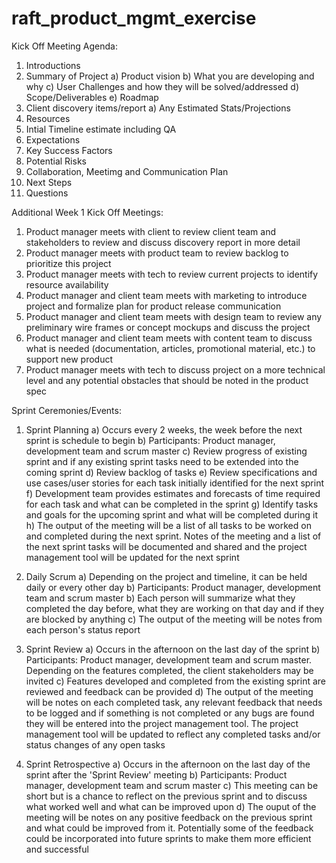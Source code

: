 # raft_product_mgmt_exercise

Kick Off Meeting Agenda:
1) Introductions
2) Summary of Project
a) Product vision
b) What you are developing and why
c) User Challenges and how they will be solved/addressed
d) Scope/Deliverables
e) Roadmap
3) Client discovery items/report
a) Any Estimated Stats/Projections
4) Resources
5) Intial Timeline estimate including QA
6) Expectations
7) Key Success Factors
8) Potential Risks
9) Collaboration, Meetimg and Communication Plan
10) Next Steps
11) Questions

Additional Week 1 Kick Off Meetings:
1) Product manager meets with client to review client team and stakeholders to review and discuss discovery report in more detail
2) Product manager meets with product team to review backlog to prioritize this project
3) Product manager meets with tech to review current projects to identify resource availability
4) Product manager and client team meets with marketing to introduce project and formalize plan for product release communication
5) Product manager and client team meets with design team to review any preliminary wire frames or concept mockups and discuss the project
6) Product manager and client team meets with content team to discuss what is needed (documentation, articles, promotional material, etc.) to support new product
7) Product manager meets with tech to discuss project on a more technical level and any potential obstacles that should be noted in the product spec

Sprint Ceremonies/Events:
1) Sprint Planning
a) Occurs every 2 weeks, the week before the next sprint is schedule to begin
b) Participants: Product manager, development team and scrum master
c) Review progress of existing sprint and if any existing sprint tasks need to be extended into the coming sprint
d) Review backlog of tasks
e) Review specifications and use cases/user stories for each task initially identified for the next sprint
f) Development team provides estimates and forecasts of time required for each task and what can be completed in the sprint
g) Identify tasks and goals for the upcoming sprint and what will be completed during it
h) The output of the meeting will be a list of all tasks to be worked on and completed during the next sprint. Notes of the meeting and a list of the next sprint tasks will be documented and shared and the project management tool will be updated for the next sprint

2) Daily Scrum
a) Depending on the project and timeline, it can be held daily or every other day
b) Participants: Product manager, development team and scrum master
b) Each person will summarize what they completed the day before, what they are working on that day and if they are blocked by anything
c) The output of the meeting will be notes from each person's status report

3) Sprint Review
a) Occurs in the afternoon on the last day of the sprint
b) Participants: Product manager, development team and scrum master. Depending on the features completed, the client stakeholders may be invited
c) Features developed and completed from the existing sprint are reviewed and feedback can be provided
d) The output of the meeting will be notes on each completed task, any relevant feedback that needs to be logged and if something is not completed or any bugs are found they will be entered into the project management tool. The project management tool will be updated to reflect any completed tasks and/or status changes of any open tasks

4) Sprint Retrospective
a) Occurs in the afternoon on the last day of the sprint after the 'Sprint Review' meeting
b) Participants: Product manager, development team and scrum master
c) This meeting can be short but is a chance to reflect on the previous sprint and to discuss what worked well and what can be improved upon
d) The ouput of the meeting will be notes on any positive feedback on the previous sprint and what could be improved from it. Potentially some of the feedback could be incorporated into future sprints to make them more efficient and successful
